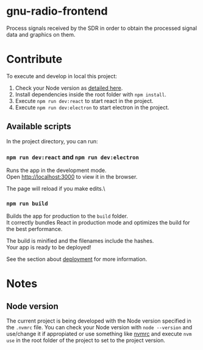 # gnu-radio-frontend

Process signals received by the SDR in order to obtain the processed signal data and graphics on them.

# Contribute

To execute and develop in local this project:

1. Check your Node version as [detailed here](#node-version).
2. Install dependencies inside the root folder with `npm install`.
3. Execute `npm run dev:react` to start react in the project.
4. Execute `npm run dev:electron` to start electron in the project.

## Available scripts

In the project directory, you can run:

### `npm run dev:react` and `npm run dev:electron`

Runs the app in the development mode.\
Open [http://localhost:3000](http://localhost:3000) to view it in the browser.

The page will reload if you make edits.\

### `npm run build`

Builds the app for production to the `build` folder.\
It correctly bundles React in production mode and optimizes the build for the best performance.

The build is minified and the filenames include the hashes.\
Your app is ready to be deployed!

See the section about [deployment](https://facebook.github.io/create-react-app/docs/deployment) for more information.

# Notes

## Node version

The current project is being developed with the Node version specified in the `.nvmrc` file. You can check your Node version with `node --version` and use/change it if appropiated or use something like [nvmrc](https://github.com/nvm-sh/nvm/blob/master/README.md) and execute `nvm use` in the root folder of the project to set to the project version.
